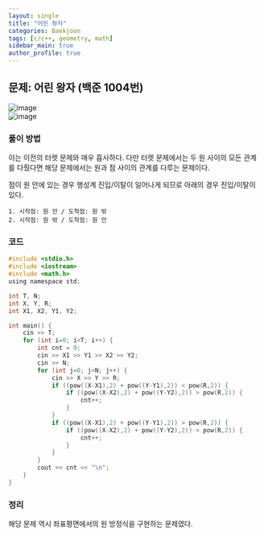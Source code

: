 ```yaml
---  
layout: single
title: "어린 돵자"  
categories: Baekjoon  
tags: [c/c++, geometry, math]  
sidebar_main: true  
author_profile: true  
---  
```

  
## 문제: 어린 왕자 (백준 1004번)  
![image](https://user-images.githubusercontent.com/68364886/155880078-b4b24db9-5bd3-422b-939f-ea929b56904e.png)  
![image](https://user-images.githubusercontent.com/68364886/155880090-86cd9a6a-9b60-4790-8879-593bd35c6131.png)  
  
### 풀이 방법  
이는 이전의 터렛 문제와 매우 흡사하다. 다만 터렛 문제에서는 두 원 사이의 모든 관계를 다뤘다면 해당 문제에서는 원과 점 사이의 관계를 다루는 문제이다.  
  
점이 원 안에 있는 경우 행성계 진입/이탈이 일어나게 되므로 아래의 경우 진입/이탈이 있다.  
```  
1. 시작점: 원 안 / 도착점: 원 밖  
2. 시작점: 원 밖 / 도착점: 원 안  
```  
  
### 코드  
```c  
#include <stdio.h>
#include <iostream>
#include <math.h>
using namespace std;

int T, N;
int X, Y, R;
int X1, X2, Y1, Y2;

int main() {
    cin >> T;
    for (int i=0; i<T; i++) {
        int cnt = 0;
        cin >> X1 >> Y1 >> X2 >> Y2;
        cin >> N;
        for (int j=0; j<N; j++) {
            cin >> X >> Y >> R;
            if ((pow((X-X1),2) + pow((Y-Y1),2)) < pow(R,2)) {
                if ((pow((X-X2),2) + pow((Y-Y2),2)) > pow(R,2)) {
                    cnt++;
                }
            }
            if ((pow((X-X1),2) + pow((Y-Y1),2)) > pow(R,2)) {
                if ((pow((X-X2),2) + pow((Y-Y2),2)) < pow(R,2)) {
                    cnt++;
                }
            }
        }
        cout << cnt << "\n";
    }
}  
```  
  
### 정리  
해당 문제 역시 좌표평면에서의 원 방정식을 구현하는 문제였다.  

